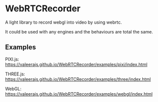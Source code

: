 # WebRTCRecorder

A light library to record webgl into video by using webrtc.

It could be used with any engines and the behaviours are total the same.

## Examples

PIXI.js: https://valeerajs.github.io/WebRTCRecorder/examples/pixi/index.html

THREE.js: https://valeerajs.github.io/WebRTCRecorder/examples/three/index.html

WebGL: https://valeerajs.github.io/WebRTCRecorder/examples/webgl/index.html
